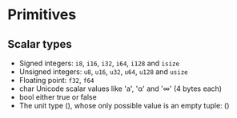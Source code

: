 # Primitives

## Scalar types

- Signed integers: `i8`, `i16`, `i32`, `i64`, `i128` and `isize`
- Unsigned integers: `u8`, `u16`, `u32`, `u64`, `u128` and `usize`
- Floating point: `f32`, `f64`
- char Unicode scalar values like 'a', 'α' and '∞' (4 bytes each)
- bool either true or false
- The unit type (), whose only possible value is an empty tuple: ()
